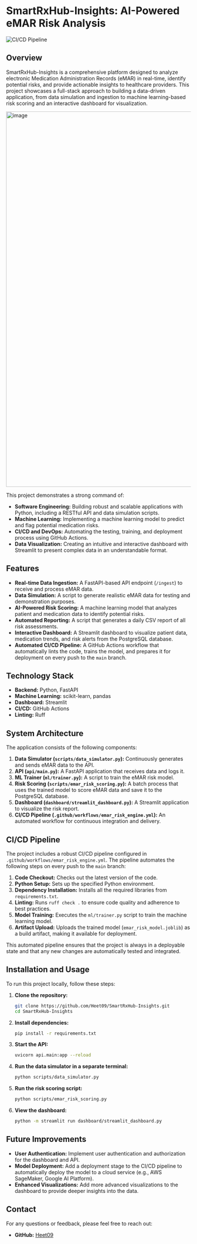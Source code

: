 # SmartRxHub-Insights: AI-Powered eMAR Risk Analysis

![CI/CD Pipeline](https://github.com/Heet09/SmartRxHub-Insights/actions/workflows/emar_risk_engine.yml/badge.svg)

## Overview

SmartRxHub-Insights is a comprehensive platform designed to analyze electronic Medication Administration Records (eMAR) in real-time, identify potential risks, and provide actionable insights to healthcare providers. This project showcases a full-stack approach to building a data-driven application, from data simulation and ingestion to machine learning-based risk scoring and an interactive dashboard for visualization.

<img width="1024" height="1024" alt="image" src="https://github.com/user-attachments/assets/e663f671-db30-4f9f-a2bf-0122e1c3e497" />


This project demonstrates a strong command of:

*   **Software Engineering:** Building robust and scalable applications with Python, including a RESTful API and data simulation scripts.
*   **Machine Learning:** Implementing a machine learning model to predict and flag potential medication risks.
*   **CI/CD and DevOps:** Automating the testing, training, and deployment process using GitHub Actions.
*   **Data Visualization:** Creating an intuitive and interactive dashboard with Streamlit to present complex data in an understandable format.

## Features

*   **Real-time Data Ingestion:** A FastAPI-based API endpoint (`/ingest`) to receive and process eMAR data.
*   **Data Simulation:** A script to generate realistic eMAR data for testing and demonstration purposes.
*   **AI-Powered Risk Scoring:** A machine learning model that analyzes patient and medication data to identify potential risks.
*   **Automated Reporting:** A script that generates a daily CSV report of all risk assessments.
*   **Interactive Dashboard:** A Streamlit dashboard to visualize patient data, medication trends, and risk alerts from the PostgreSQL database.
*   **Automated CI/CD Pipeline:** A GitHub Actions workflow that automatically lints the code, trains the model, and prepares it for deployment on every push to the `main` branch.

## Technology Stack

*   **Backend:** Python, FastAPI
*   **Machine Learning:** scikit-learn, pandas
*   **Dashboard:** Streamlit
*   **CI/CD:** GitHub Actions
*   **Linting:** Ruff

## System Architecture

The application consists of the following components:

1.  **Data Simulator (`scripts/data_simulator.py`):** Continuously generates and sends eMAR data to the API.
2.  **API (`api/main.py`):** A FastAPI application that receives data and logs it.
3.  **ML Trainer (`ml/trainer.py`):** A script to train the eMAR risk model.
4.  **Risk Scoring (`scripts/emar_risk_scoring.py`):** A batch process that uses the trained model to score eMAR data and save it to the PostgreSQL database.
5.  **Dashboard (`dashboard/streamlit_dashboard.py`):** A Streamlit application to visualize the risk report.
6.  **CI/CD Pipeline (`.github/workflows/emar_risk_engine.yml`):** An automated workflow for continuous integration and delivery.

## CI/CD Pipeline

The project includes a robust CI/CD pipeline configured in `.github/workflows/emar_risk_engine.yml`. The pipeline automates the following steps on every push to the `main` branch:

1.  **Code Checkout:** Checks out the latest version of the code.
2.  **Python Setup:** Sets up the specified Python environment.
3.  **Dependency Installation:** Installs all the required libraries from `requirements.txt`.
4.  **Linting:** Runs `ruff check .` to ensure code quality and adherence to best practices.
5.  **Model Training:** Executes the `ml/trainer.py` script to train the machine learning model.
6.  **Artifact Upload:** Uploads the trained model (`emar_risk_model.joblib`) as a build artifact, making it available for deployment.

This automated pipeline ensures that the project is always in a deployable state and that any new changes are automatically tested and integrated.

## Installation and Usage

To run this project locally, follow these steps:

1.  **Clone the repository:**
    ```bash
    git clone https://github.com/Heet09/SmartRxHub-Insights.git
    cd SmartRxHub-Insights
    ```

2.  **Install dependencies:**
    ```bash
    pip install -r requirements.txt
    ```

3.  **Start the API:**
    ```bash
    uvicorn api.main:app --reload
    ```

4.  **Run the data simulator in a separate terminal:**
    ```bash
    python scripts/data_simulator.py
    ```

5.  **Run the risk scoring script:**
    ```bash
    python scripts/emar_risk_scoring.py
    ```

6.  **View the dashboard:**
    ```bash
    python -m streamlit run dashboard/streamlit_dashboard.py
    ```

## Future Improvements


*   **User Authentication:** Implement user authentication and authorization for the dashboard and API.
*   **Model Deployment:** Add a deployment stage to the CI/CD pipeline to automatically deploy the model to a cloud service (e.g., AWS SageMaker, Google AI Platform).
*   **Enhanced Visualizations:** Add more advanced visualizations to the dashboard to provide deeper insights into the data.

## Contact

For any questions or feedback, please feel free to reach out:

*   **GitHub:** [Heet09](https://github.com/Heet09)
